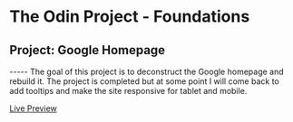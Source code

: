 <h1>The Odin Project - Foundations</h1>
<h2>Project: Google Homepage</h2>
-----
The goal of this project is to deconstruct the Google homepage and rebuild it.
The project is completed but at some point I will come back to add tooltips and make the site responsive for tablet and mobile.

<a href="https://ken9n.github.io/google-homepage/">Live Preview</a>
